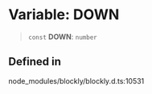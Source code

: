 # Variable: DOWN

> `const` **DOWN**: `number`

## Defined in

node_modules/blockly/blockly.d.ts:10531
